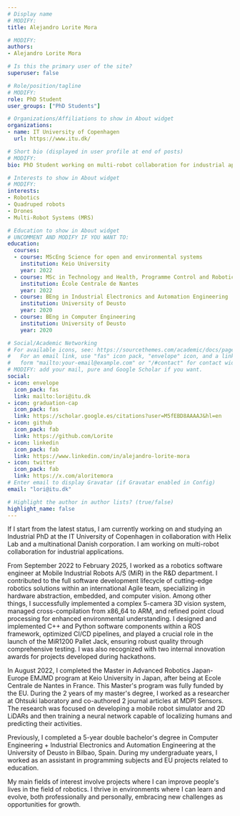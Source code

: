 ```yaml
---
# Display name 
# MODIFY:
title: Alejandro Lorite Mora

# MODIFY:
authors:
- Alejandro Lorite Mora

# Is this the primary user of the site?
superuser: false

# Role/position/tagline
# MODIFY:
role: PhD Student
user_groups: ["PhD Students"]

# Organizations/Affiliations to show in About widget
organizations:
- name: IT University of Copenhagen
  url: https://www.itu.dk/

# Short bio (displayed in user profile at end of posts)
# MODIFY:
bio: PhD Student working on multi-robot collaboration for industrial applications.

# Interests to show in About widget
# MODIFY:
interests:
- Robotics
- Quadruped robots
- Drones
- Multi-Robot Systems (MRS)

# Education to show in About widget
# UNCOMMENT AND MODIFY IF YOU WANT TO:
education:
  courses:
  - course: MScEng Science for open and environmental systems
    institution: Keio University
    year: 2022
  - course: MSc in Technology and Health, Programme Control and Robotics, Specialism Advanced Robotics
    institution: École Centrale de Nantes
    year: 2022
  - course: BEng in Industrial Electronics and Automation Engineering
    institution: University of Deusto
    year: 2020
  - course: BEng in Computer Engineering
    institution: University of Deusto
    year: 2020

# Social/Academic Networking
# For available icons, see: https://sourcethemes.com/academic/docs/page-builder/#icons
#   For an email link, use "fas" icon pack, "envelope" icon, and a link in the
#   form "mailto:your-email@example.com" or "/#contact" for contact widget.
# MODIFY: add your mail, pure and Google Scholar if you want.
social:
- icon: envelope
  icon_pack: fas
  link: mailto:lori@itu.dk
- icon: graduation-cap
  icon_pack: fas
  link: https://scholar.google.es/citations?user=M5fEBD8AAAAJ&hl=en
- icon: github
  icon_pack: fab
  link: https://github.com/Lorite
- icon: linkedin
  icon_pack: fab
  link: https://www.linkedin.com/in/alejandro-lorite-mora
- icon: twitter
  icon_pack: fab
  link: https://x.com/aloritemora
# Enter email to display Gravatar (if Gravatar enabled in Config)
email: "lori@itu.dk"

# Highlight the author in author lists? (true/false)
highlight_name: false
---
```


If I start from the latest status, I am currently working on and studying an Industrial PhD at the IT University of Copenhagen in collaboration with Helix Lab and a multinational Danish corporation. I am working on multi-robot collaboration for industrial applications.

From September 2022 to February 2025, I worked as a robotics software engineer at Mobile Industrial Robots A/S (MiR) in the R&D department. I contributed to the full software development lifecycle of cutting-edge robotics solutions within an international Agile team, specializing in hardware abstraction, embedded, and computer vision. Among other things, I successfully implemented a complex 5-camera 3D vision system, managed cross-compilation from x86_64 to ARM, and refined point cloud processing for enhanced environmental understanding. I designed and implemented C++ and Python software components within a ROS framework, optimized CI/CD pipelines, and played a crucial role in the launch of the MiR1200 Pallet Jack, ensuring robust quality through comprehensive testing. I was also recognized with two internal innovation awards for projects developed during hackathons.

In August 2022, I completed the Master in Advanced Robotics Japan-Europe EMJMD program at Keio University in Japan, after being at Ecole Centrale de Nantes in France. This Master's program was fully funded by the EU. During the 2 years of my master's degree, I worked as a researcher at Ohtsuki laboratory and co-authored 2 journal articles at MDPI Sensors. The research was focused on developing a mobile robot simulator and 2D LiDARs and then training a neural network capable of localizing humans and predicting their activities. 

Previously, I completed a 5-year double bachelor's degree in Computer Engineering + Industrial Electronics and Automation Engineering at the University of Deusto in Bilbao, Spain. During my undergraduate years, I worked as an assistant in programming subjects and EU projects related to education. 

My main fields of interest involve projects where I can improve people's lives in the field of robotics. I thrive in environments where I can learn and evolve, both professionally and personally, embracing new challenges as opportunities for growth.
